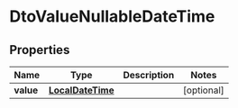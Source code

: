 
# DtoValueNullableDateTime

## Properties
Name | Type | Description | Notes
------------ | ------------- | ------------- | -------------
**value** | [**LocalDateTime**](LocalDateTime.md) |  |  [optional]



